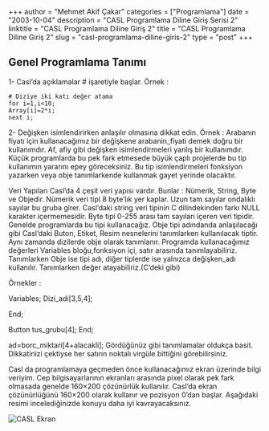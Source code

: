 +++
author = "Mehmet Akif Çakar"
categories = ["Programlama"]
date = "2003-10-04"
description = "CASL Programlama Diline Giriş Serisi 2"
linktitle = "CASL Programlama Diline Giriş 2"
title = "CASL Programlama Diline Giriş 2"
slug = "casl-programlama-diline-giris-2"
type = "post"
+++

## Genel Programlama Tanımı
1- Casl’da açıklamalar # işaretiyle başlar.
Örnek :
```
# Diziye iki katı değer atama
for i=1,i<10;
Array[i]=2*i;
next i;
```

2- Değişken isimlendirirken anlaşılır olmasına dikkat edin.
Örnek :
Arabanın fiyatı için kullanacağımız bir değişkene arabanin_fiyati demek doğru bir
kullanımdır. Af, afiy gibi değişken isimlendirmeleri yanlış bir kullanımdır. Küçük
programlarda bu pek fark etmesede büyük çaplı projelerde bu tip kullanımın yararını
epey göreceksiniz. Bu tip isimlendirmeleri fonksiyon yazarken veya obje tanımlarkende
kullanmak gayet yerinde olacaktır.

Veri Yapıları
Casl’da 4 çeşit veri yapısı vardır. Bunlar : Nümerik, String,
Byte ve Objedir.
Nümerik veri tipi 8 byte’lık yer kaplar. Uzun tam sayılar ondalıklı sayılar bu gruba
girer.
Casl’daki string veri tipinin C dilindekinden farkı NULL karakter içermemesidir.
Byte tipi 0-255 arası tam sayıları içeren veri tipidir. Genelde programlarda bu
tipi kullanacağız.
Obje tipi adındanda anlaşılacağı gibi Casl’daki Buton, Etiket,
Resim nesnelerini tanımlarken kullanılacak tiptir. Aynı zamanda dizilerde obje olarak
tanımlanır.
Programda kullanacağımız değerleri Variables bloğu,fonksiyon içi, satır arasında tanımlayabiliriz. Tanımlarken Obje ise tipi adı, diğer tiplerde ise yalnızca değişken_adı kullanılır. Tanımlarken değer atayabiliriz.(C’deki gibi)

Örnekler :

Variables;
Dizi_adi[3,5,4];

End;

Button tus_grubu[4];
End;

ad=borc_miktari[4+alacakli];
Gördüğünüz gibi tanımlamalar oldukça basit. Dikkatinizi çektiyse her satırın noktalı virgüle bittiğini görebilirsiniz.


Casl da programlamaya geçmeden önce kullanacağımız ekran üzerinde bilgi veriyim. Cep bilgisayarlarının ekranları arasında pixel olarak pek fark olmasada genelde 160×200 çözünürlük kullanılır. Casl’da ekran çözünürlüğünü 160×200 olarak kullanır ve pozisyon 0’dan başlar. Aşağıdaki resimi incelediğinizde konuyu daha iyi kavrayacaksınız.

![CASL Ekran](/images/casl_ekran.jpg)
